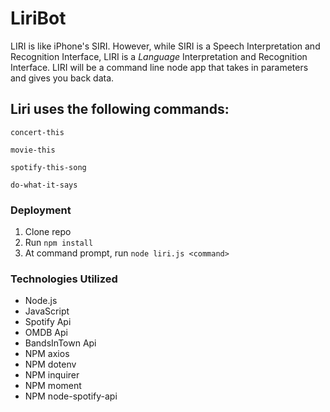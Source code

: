 # LiriBot

LIRI is like iPhone's SIRI. However, while SIRI is a Speech Interpretation and Recognition Interface, LIRI is a *Language* Interpretation and Recognition Interface. LIRI will be a command line node app that takes in parameters and gives you back data.

## Liri uses the following commands:
```
concert-this
```
```
movie-this
```
```
spotify-this-song
```
```
do-what-it-says
```

### Deployment
1. Clone repo
2. Run ```npm install```
3. At command prompt, run ```node liri.js <command>```

### Technologies Utilized
- Node.js
- JavaScript
- Spotify Api
- OMDB Api
- BandsInTown Api
- NPM axios
- NPM dotenv
- NPM inquirer
- NPM moment
- NPM node-spotify-api
